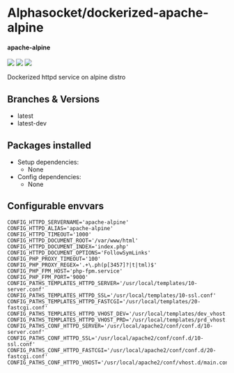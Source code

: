 # Alphasocket/dockerized-apache-alpine
#### apache-alpine
[![](https://travis-ci.org/AlphaSocket/dockerized-apache-alpine.svg?branch=latest-dev )]() [![](https://images.microbadger.com/badges/image/03192859189254/dockerized-apache-alpine:latest-dev.svg)](https://microbadger.com/images/03192859189254/dockerized-apache-alpine:latest-dev ) [![](https://images.microbadger.com/badges/version/03192859189254/dockerized-apache-alpine:latest-dev.svg)](https://microbadger.com/images/03192859189254/dockerized-apache-alpine:latest-dev)

Dockerized httpd service on alpine distro

## Branches & Versions
- latest
- latest-dev


## Packages installed
- Setup dependencies:
  + None
- Config dependencies:
  + None


## Configurable envvars
~~~
CONFIG_HTTPD_SERVERNAME='apache-alpine'
CONFIG_HTTPD_ALIAS='apache-alpine'
CONFIG_HTTPD_TIMEOUT='1000'
CONFIG_HTTPD_DOCUMENT_ROOT='/var/www/html'
CONFIG_HTTPD_DOCUMENT_INDEX='index.php'
CONFIG_HTTPD_DOCUMENT_OPTIONS='FollowSymLinks'
CONFIG_PHP_PROXY_TIMEOUT='100'
CONFIG_PHP_PROXY_REGEX='.+\.ph(p[3457]?|t|tml)$'
CONFIG_PHP_FPM_HOST='php-fpm.service'
CONFIG_PHP_FPM_PORT='9000'
CONFIG_PATHS_TEMPLATES_HTTPD_SERVER='/usr/local/templates/10-server.conf'
CONFIG_PATHS_TEMPLATES_HTTPD_SSL='/usr/local/templates/10-ssl.conf'
CONFIG_PATHS_TEMPLATES_HTTPD_FASTCGI='/usr/local/templates/20-fastcgi.conf'
CONFIG_PATHS_TEMPLATES_HTTPD_VHOST_DEV='/usr/local/templates/dev_vhost.conf'
CONFIG_PATHS_TEMPLATES_HTTPD_VHOST_PRD='/usr/local/templates/prd_vhost.conf'
CONFIG_PATHS_CONF_HTTPD_SERVER='/usr/local/apache2/conf/conf.d/10-server.conf'
CONFIG_PATHS_CONF_HTTPD_SSL='/usr/local/apache2/conf/conf.d/10-ssl.conf'
CONFIG_PATHS_CONF_HTTPD_FASTCGI='/usr/local/apache2/conf/conf.d/20-fastcgi.conf'
CONFIG_PATHS_CONF_HTTPD_VHOST='/usr/local/apache2/conf/vhost.d/main.conf'
~~~


